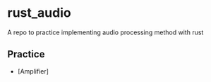 # rust_audio
A repo to practice implementing audio processing method with rust 


## Practice
- [Amplifier]